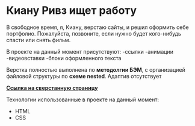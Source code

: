 # Киану Ривз ищет работу

В свободное время, я, Киану, верстаю сайты, и решил оформить себе портфолио. Пожалуйста, позвоните, если нужно будет кого-нибудь спасти или снять фильм.  

В проекте на данный момент присутствуют:
-ссылки
-анимации
-видеовставки
-блоки оформленного текста

Верстка полностью выполнена по **методолгии БЭМ**, с организацией файловой структуры по **схеме nested**.
Адаптив отсутствует

[**Ссылка на сверстанную страницу**](https://red-handed-guy.github.io/Keany-freelancer/)

Технологии использованные в проекте на данный момент:
* HTML
* CSS

